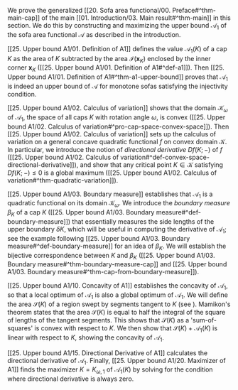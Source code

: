 We prove the generalized [[20. Sofa area functional/00. Preface#^thm-main-cap]] of the main [[01. Introduction/03. Main result#^thm-main]] in this section. We do this by constructing and maximizing the upper bound $\mathcal{A}_1$ of the sofa area functional $\mathcal{A}$ as described in the introduction.

[[25. Upper bound A1/01. Definition of A1]] defines the value $\mathcal{A}_1(K)$ of a cap $K$ as the area of $K$ subtracted by the area $\mathcal{I}(\mathbf{x}_K)$ enclosed by the inner corner $\mathbf{x}_K$ ([[25. Upper bound A1/01. Definition of A1#^def-a1]]). Then [[25. Upper bound A1/01. Definition of A1#^thm-a1-upper-bound]] proves that $\mathcal{A}_1$ is indeed an upper bound of $\mathcal{A}$ for monotone sofas satisfying the injectivity condition.

[[25. Upper bound A1/02. Calculus of variation]] shows that the domain $\mathcal{K}_\omega$ of $\mathcal{A}_1$, the space of all caps $K$ with rotation angle $\omega$, is convex ([[25. Upper bound A1/02. Calculus of variation#^pro-cap-space-convex-space]]). Then [[25. Upper bound A1/02. Calculus of variation]] sets up the calculus of variation on a general concave quadratic functional $f$ on convex domain $\mathcal{K}$. In particular, we introduce the notion of _directional derivative_ $Df(K; -)$ of $f$ ([[25. Upper bound A1/02. Calculus of variation#^def-convex-space-directional-derivative]]), and show that any critical point $K \in \mathcal{K}$ satisfying $D f(K; -) \leq 0$ is a global maximum ([[25. Upper bound A1/02. Calculus of variation#^thm-quadratic-variation]]).

[[25. Upper bound A1/03. Boundary measure]] establishes that $\mathcal{A}_1$ is a quadratic functional on its domain $\mathcal{K}_\omega$. We introduce the _boundary measure_ $\beta_K$ of a cap $K$ ([[25. Upper bound A1/03. Boundary measure#^def-boundary-measure]]) that essentially measures the side lengths of the upper boundary $\delta K$, which will be useful in computing the derivative of $\mathcal{A}_1$; see the example following [[25. Upper bound A1/03. Boundary measure#^def-boundary-measure]] for an idea of $\beta_K$. We will establish the bijective correspondence between $K$ and $\beta_K$ ([[25. Upper bound A1/03. Boundary measure#^thm-boundary-measure-cap]] and [[25. Upper bound A1/03. Boundary measure#^thm-cap-from-boundary-measure]]).

[[25. Upper bound A1/10. Concavity of A1]] establishes the concavity of $\mathcal{A}_1$, so that a local optimum of $\mathcal{A}_1$ is also a global optimum of $\mathcal{A}_1$. We will define the area $\mathcal{S}(K)$ of a region swept by segments tangent to $K$ (see ). Mamikon's theorem states that the area $\mathcal{S}(K)$ is equal to half the integral of the square of lengths of the tangent segments. This shows that $\mathcal{S}(K)$ as a 'sum-of-squares' is convex with respect to $K$. We then show that $\mathcal{S}(K) + \mathcal{A}_1(K)$ is linear with respect to $K$, showing the concavity of $\mathcal{A}_1$.

[[25. Upper bound A1/15. Directional Derivative of A1]] calculates the directional derivative of $\mathcal{A}_1$. Finally, [[25. Upper bound A1/20. Maximizer of A1]] finds the maximizer $K = K_{\omega, 1}$ of $\mathcal{A}_1(K)$ by solving for the condition where directional derivative is always zero.